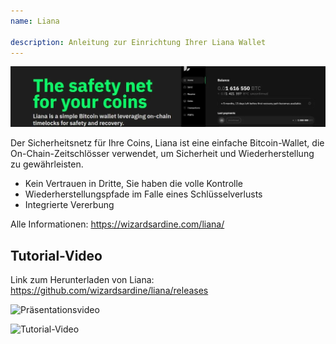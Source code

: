 ```yaml
---
name: Liana

description: Anleitung zur Einrichtung Ihrer Liana Wallet
---
```


![cover](assets/cover.webp)

Der Sicherheitsnetz für Ihre Coins, Liana ist eine einfache Bitcoin-Wallet, die On-Chain-Zeitschlösser verwendet, um Sicherheit und Wiederherstellung zu gewährleisten.

- Kein Vertrauen in Dritte, Sie haben die volle Kontrolle
- Wiederherstellungspfade im Falle eines Schlüsselverlusts
- Integrierte Vererbung

Alle Informationen: https://wizardsardine.com/liana/

## Tutorial-Video

Link zum Herunterladen von Liana: https://github.com/wizardsardine/liana/releases

![Präsentationsvideo](https://youtu.be/siuLmQo1lM8)

![Tutorial-Video](https://youtu.be/JrG4WMVPZDQ)
